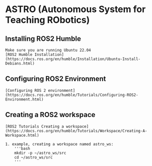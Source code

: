 # ASTRO (Autonomous System for Teaching RObotics)

## Installing ROS2 Humble
    Make sure you are running Ubuntu 22.04
    [ROS2 Humble Installation](https://docs.ros.org/en/humble/Installation/Ubuntu-Install-Debians.html)

## Configuring ROS2 Environment
    [Configuring ROS 2 environment](https://docs.ros.org/en/humble/Tutorials/Configuring-ROS2-Environment.html)

## Creating a ROS2 workspace
    [ROS2 Tutorials Creating a workspace](https://docs.ros.org/en/humble/Tutorials/Workspace/Creating-A-Workspace.html)

    1. example, creating a workspace named astro_ws:
        '''bash
        mkdir -p ~/astro_ws/src
        cd ~/astro_ws/src
        '''

    


